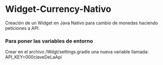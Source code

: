 # Widget-Currency-Nativo
Creación de un Widget en Java Nativo para cambio de monedas haciendo peticiones a API.

### Para poner las variables de entorno
Crear en el archivo /Wdgt/settings.gradle una nueva variable llamada: API_KEY=000claveDeLaApi
